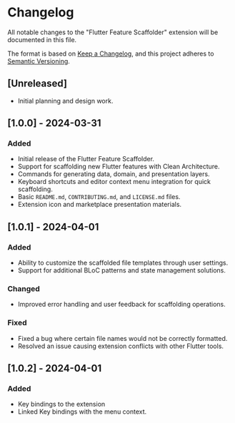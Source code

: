 # Changelog

All notable changes to the "Flutter Feature Scaffolder" extension will be documented in this file.

The format is based on [Keep a Changelog](https://keepachangelog.com/en/1.0.0/), and this project adheres to [Semantic Versioning](https://semver.org/spec/v2.0.0.html).

## [Unreleased]

- Initial planning and design work.

## [1.0.0] - 2024-03-31

### Added

- Initial release of the Flutter Feature Scaffolder.
- Support for scaffolding new Flutter features with Clean Architecture.
- Commands for generating data, domain, and presentation layers.
- Keyboard shortcuts and editor context menu integration for quick scaffolding.
- Basic `README.md`, `CONTRIBUTING.md`, and `LICENSE.md` files.
- Extension icon and marketplace presentation materials.

## [1.0.1] - 2024-04-01

### Added

- Ability to customize the scaffolded file templates through user settings.
- Support for additional BLoC patterns and state management solutions.

### Changed

- Improved error handling and user feedback for scaffolding operations.

### Fixed

- Fixed a bug where certain file names would not be correctly formatted.
- Resolved an issue causing extension conflicts with other Flutter tools.


## [1.0.2] - 2024-04-01

### Added

- Key bindings to the extension
- Linked Key bindings with the menu context.
